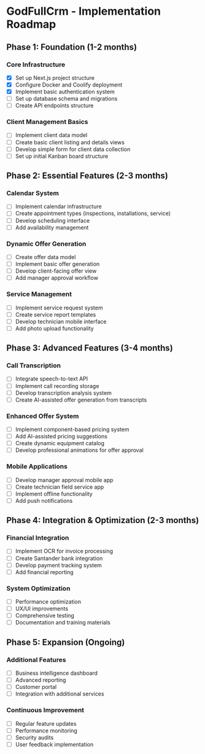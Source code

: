 # GodFullCrm - Implementation Roadmap

## Phase 1: Foundation (1-2 months)

### Core Infrastructure
- [x] Set up Next.js project structure
- [x] Configure Docker and Coolify deployment
- [x] Implement basic authentication system
- [ ] Set up database schema and migrations
- [ ] Create API endpoints structure

### Client Management Basics
- [ ] Implement client data model
- [ ] Create basic client listing and details views
- [ ] Develop simple form for client data collection
- [ ] Set up initial Kanban board structure

## Phase 2: Essential Features (2-3 months)

### Calendar System
- [ ] Implement calendar infrastructure
- [ ] Create appointment types (inspections, installations, service)
- [ ] Develop scheduling interface
- [ ] Add availability management

### Dynamic Offer Generation
- [ ] Create offer data model
- [ ] Implement basic offer generation
- [ ] Develop client-facing offer view
- [ ] Add manager approval workflow

### Service Management
- [ ] Implement service request system
- [ ] Create service report templates
- [ ] Develop technician mobile interface
- [ ] Add photo upload functionality

## Phase 3: Advanced Features (3-4 months)

### Call Transcription
- [ ] Integrate speech-to-text API
- [ ] Implement call recording storage
- [ ] Develop transcription analysis system
- [ ] Create AI-assisted offer generation from transcripts

### Enhanced Offer System
- [ ] Implement component-based pricing system
- [ ] Add AI-assisted pricing suggestions
- [ ] Create dynamic equipment catalog
- [ ] Develop professional animations for offer approval

### Mobile Applications
- [ ] Develop manager approval mobile app
- [ ] Create technician field service app
- [ ] Implement offline functionality
- [ ] Add push notifications

## Phase 4: Integration & Optimization (2-3 months)

### Financial Integration
- [ ] Implement OCR for invoice processing
- [ ] Create Santander bank integration
- [ ] Develop payment tracking system
- [ ] Add financial reporting

### System Optimization
- [ ] Performance optimization
- [ ] UX/UI improvements
- [ ] Comprehensive testing
- [ ] Documentation and training materials

## Phase 5: Expansion (Ongoing)

### Additional Features
- [ ] Business intelligence dashboard
- [ ] Advanced reporting
- [ ] Customer portal
- [ ] Integration with additional services

### Continuous Improvement
- [ ] Regular feature updates
- [ ] Performance monitoring
- [ ] Security audits
- [ ] User feedback implementation